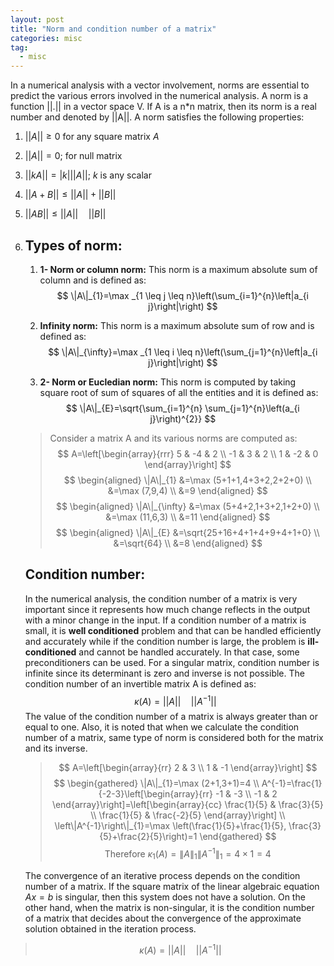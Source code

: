 ```yaml
---
layout: post
title: "Norm and condition number of a matrix"
categories: misc
tag: 
  - misc
---
```


In a numerical analysis with a vector involvement, norms are essential to predict the various errors involved in the numerical analysis. A norm is a function ||.|| in a vector space V. If A is a n*n matrix, then its norm is a real number and denoted by ||A||. A norm satisfies the following properties:

1. $||A|| \geq 0$ for any square matrix $A$
2. $||A||=0$; for null matrix
3. $||kA||=|k| ||A||$; $k$ is any scalar
4. $||A+B|| \leq||A||+||B||$
5. $||AB|| \leq||A|| \quad||B||$

1. ## Types of norm:

   1. **1- Norm or column norm:** This norm is a maximum absolute sum of column and is defined as:
      $$
      \|A\|_{1}=\max _{1 \leq j \leq n}\left(\sum_{i=1}^{n}\left|a_{i j}\right|\right)
      $$

   2. **Infinity norm:** This norm is a maximum absolute sum of row and is defined as:
      $$
      \|A\|_{\infty}=\max _{1 \leq i \leq n}\left(\sum_{j=1}^{n}\left|a_{i j}\right|\right)
      $$

   3. **2- Norm or Eucledian norm:** This norm is computed by taking square root of sum of squares of all the entities and it is defined as:
      $$
      \|A\|_{E}=\sqrt{\sum_{i=1}^{n} \sum_{j=1}^{n}\left(a_{i j}\right)^{2}}
      $$

   

   > Consider a matrix A and its various norms are computed as:
   > $$
   > A=\left[\begin{array}{rrr}
   > 5 & -4 & 2 \\
   > -1 & 3 & 2 \\
   > 1 & -2 & 0
   > \end{array}\right]
   > $$
   > $$
   > \begin{aligned}
   > \|A\|_{1} &=\max (5+1+1,4+3+2,2+2+0) \\
   > &=\max (7,9,4) \\
   > &=9
   > \end{aligned}
   > $$
   > $$
   > \begin{aligned}
   > \|A\|_{\infty} &=\max (5+4+2,1+3+2,1+2+0) \\
   > &=\max (11,6,3) \\
   > &=11
   > \end{aligned}
   > $$
   > $$
   > \begin{aligned}
   > \|A\|_{E} &=\sqrt{25+16+4+1+4+9+4+1+0} \\
   > &=\sqrt{64} \\
   > &=8
   > \end{aligned}
   > $$

   ## **Condition number:**

    In the numerical analysis, the condition number of a matrix is very important since it represents how much change reflects in the output with a minor change in the input. If a condition number of a matrix is small, it is **well conditioned** problem and that can be handled efficiently and accurately while if the condition number is large, the problem is **ill-conditioned** and cannot be handled accurately. In that case, some preconditioners can be used. For a singular matrix, condition number is infinite since its determinant is zero and inverse is not possible. The condition number of an invertible matrix A is defined as:
   $$
   \kappa(A)=||A|| \quad\left||A^{-1}\right||
   $$
   The value of the condition number of a matrix is always greater than or equal to one. Also, it is noted that when we calculate the condition number of a matrix, same type of norm is considered both for the matrix and its inverse.

   > $$
   > A=\left[\begin{array}{rr}
   > 2 & 3 \\
   > 1 & -1
   > \end{array}\right]
   > $$$$
   > \begin{gathered}
   > \|A\|_{1}=\max (2+1,3+1)=4 \\
   > A^{-1}=\frac{1}{-2-3}\left[\begin{array}{rr}
   > -1 & -3 \\
   > -1 & 2
   > \end{array}\right]=\left[\begin{array}{cc}
   > \frac{1}{5} & \frac{3}{5} \\
   > \frac{1}{5} & \frac{-2}{5}
   > \end{array}\right] \\
   > \left\|A^{-1}\right\|_{1}=\max \left(\frac{1}{5}+\frac{1}{5}, \frac{3}{5}+\frac{2}{5}\right)=1 
   > \end{gathered}
   > $$$$
   > \text { Therefore } \kappa_{1}(A)=\|A\|_{1}\left\|A^{-1}\right\|_{1}=4 \times 1=4
   > $$

   The convergence of an iterative process depends on the condition number of a matrix.  If the square matrix of the linear algebraic equation $A x=b$ is singular, then this system does not have a solution. On the other hand, when the matrix is non-singular, it is the condition number of a matrix that decides about the convergence of the approximate solution obtained in the iteration process.

> $$
>  \kappa(A)=||A|| \quad\left||A^{-1}\right||
> $$
